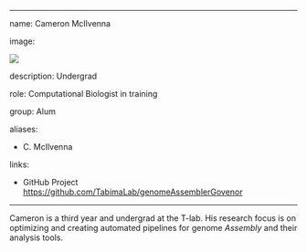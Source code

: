 ___

name: Cameron McIlvenna

image:

![](C:\Users\cmcil.DESKTOP-83IT7SS\Desktop\CatFloof.jpg)

description: Undergrad

role: Computational Biologist in training

group: Alum

aliases:

 - C. McIlvenna

links:

- GitHub Project https://github.com/TabimaLab/genomeAssemblerGovenor

___



Cameron is a third year and undergrad at the T-lab. His research focus is on optimizing and creating automated pipelines for genome *Assembly* and their analysis tools.

